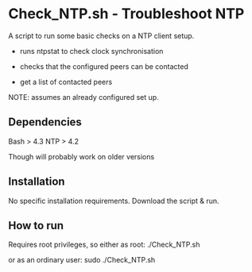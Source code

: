 # Check_NTP.sh - Troubleshoot NTP

A script to run some basic checks on a NTP client setup.

* runs ntpstat to check clock synchronisation

* checks that the configured peers can be contacted

* get a list of contacted peers

NOTE: assumes an already configured set up.

## Dependencies

Bash > 4.3
NTP > 4.2

Though will probably work on older versions

## Installation

No specific installation requirements. Download the script & run.

## How to run

Requires root privileges, so either as root:
	./Check_NTP.sh

or as an ordinary user:
	sudo ./Check_NTP.sh
